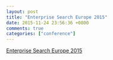 ```yaml
---
layout: post
title: "Enterprise Search Europe 2015"
date: 2015-11-24 23:56:36 +0800
comments: true
categories: ["conference"]
---
```


<!-- more -->

[Enterprise Search Europe 2015]

[Enterprise Search Europe 2015]:http://www.enterprisesearcheurope.com/2015/